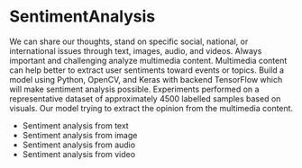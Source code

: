 # SentimentAnalysis

<p> We can share our thoughts, stand on specific social, national, or international issues through text, images, audio, and videos. Always important and challenging analyze multimedia content. Multimedia content can help better to extract user sentiments toward events or topics. Build a model using Python, OpenCV, and Keras with backend TensorFlow which will make sentiment analysis possible. Experiments performed on a representative dataset of approximately 4500 labelled samples based on visuals. Our model trying to extract the opinion from the multimedia content. </p>

<ul>
<li> Sentiment analysis from text </li>
<li> Sentiment analysis from image </li>
<li> Sentiment analysis from audio </li>
<li> Sentiment analysis from video </li>
<ul>

